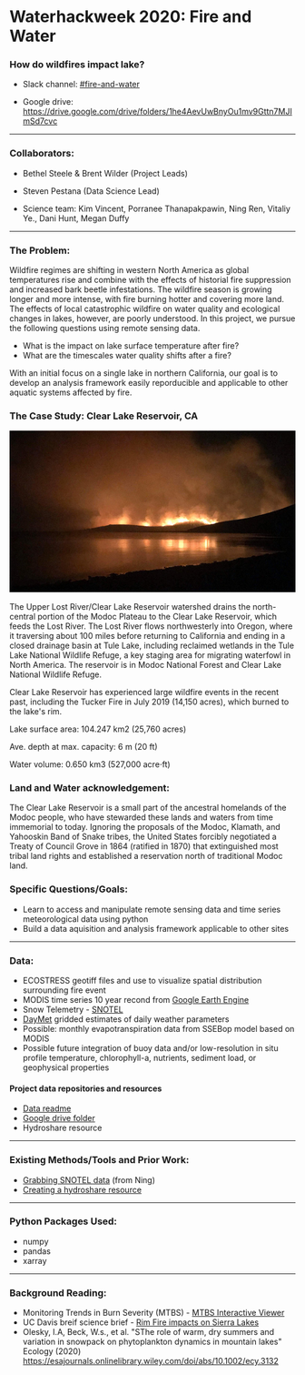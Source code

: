 # Waterhackweek 2020: Fire and Water
### How do wildfires impact lake?

* Slack channel: [#fire-and-water](https://waterhackweek2020.slack.com/messages/C019MP15H70) 

* Google drive: https://drive.google.com/drive/folders/1he4AevUwBnyOu1mv9Gttn7MJImSd7cvc

---

### Collaborators:
* Bethel Steele & Brent Wilder (Project Leads)
* Steven Pestana (Data Science Lead)

* Science team: Kim Vincent, Porranee Thanapakpawin, Ning Ren, Vitaliy Ye., Dani Hunt, Megan Duffy

---

### The Problem:

Wildfire regimes are shifting in western North America as global temperatures rise and combine with the effects of historial fire suppression and increased bark beetle infestations. The wildfire season is growing longer and more intense, with fire burning hotter and covering more land. The effects of local catastrophic wildfire on water quality and ecological changes in lakes, however, are poorly understood. In this project, we pursue the following questions using remote sensing data. 

* What is the impact on lake surface temperature after fire?
* What are the timescales water quality shifts after a fire?

With an initial focus on a single lake in northern California, our goal is to develop an analysis framework easily reporducible and applicable to other aquatic systems affected by fire.

### The Case Study: Clear Lake Reservoir, CA

![Tucker fire reaches Clear Lake in 2019](https://github.com/MeganEDuffy/whw2020_firewater/blob/master/tucker-fire-clear.jpeg)

The Upper Lost River/Clear Lake Reservoir watershed drains the north-central portion of the Modoc Plateau to the Clear Lake Reservoir, which feeds the Lost River. The Lost River flows northwesterly into Oregon, where it traversing about 100 miles before returning to California and ending in a closed drainage basin at Tule Lake, including reclaimed wetlands in the Tule Lake National Wildlife Refuge, a key staging area for migrating waterfowl in North America. The reservoir is in Modoc National Forest and Clear Lake National Wildlife Refuge.

Clear Lake Reservoir has experienced large wildfire events in the recent past, including the Tucker Fire in July 2019 (14,150 acres), which burned to the lake's rim.

Lake surface area: 104.247 km2 (25,760 acres)

Ave. depth at max. capacity: 6 m (20 ft)

Water volume: 0.650 km3 (527,000 acre⋅ft)

### Land and Water acknowledgement: 

The Clear Lake Reservoir is a small part of the ancestral homelands of the Modoc people, who have stewarded these lands and waters from time immemorial to today. Ignoring the proposals of the Modoc, Klamath, and Yahooskin Band of Snake tribes, the United States forcibly negotiated a Treaty of Council Grove in 1864 (ratified in 1870) that extinguished most tribal land rights and established a reservation north of traditional Modoc land. 



### Specific Questions/Goals:
* Learn to access and manipulate remote sensing data and time series meteorological data using python
* Build a data aquisition and analysis framework applicable to other sites

---

### Data:

* ECOSTRESS geotiff files and use to visualize spatial distribution surrounding fire event
* MODIS time series 10 year recond from [Google Earth Engine](https://earthengine.google.com/)
* Snow Telemetry - [SNOTEL](https://www.nrcs.usda.gov/wps/portal/wcc/home/quicklinks/imap#version=125&elements=&networks=!&states=!&counties=!&hucs=&minElevation=&maxElevation=&elementSelectType=all&activeOnly=true&activeForecastPointsOnly=false&hucLabels=false&hucIdLabels=false&hucParameterLabels=true&stationLabels=&overlays=&hucOverlays=2&basinOpacity=75&basinNoDataOpacity=25&basemapOpacity=100&maskOpacity=0&mode=data&openSections=dataElement,parameter,date,basin,options,elements,location,networks&controlsOpen=true&popup=&popupMulti=&base=esriNgwm&displayType=station&basinType=6&dataElement=WTEQ&depth=-8&parameter=PCTMED&frequency=DAILY&duration=I&customDuration=&dayPart=E&year=2020&month=8&day=31&monthPart=E&forecastPubMonth=6&forecastPubDay=1&forecastExceedance=50&seqColor=1&divColor=7&scaleType=D&scaleMin=&scaleMax=&referencePeriodType=POR&referenceBegin=1981&referenceEnd=2010&minimumYears=20&hucAssociations=true&lat=42.1008&lon=-121.0913&zoom=10.0) 
* [DayMet](https://daymet.ornl.gov/) gridded estimates of daily weather parameters
* Possible: monthly evapotranspiration data from SSEBop model based on MODIS
* Possible future integration of buoy data and/or low-resolution in situ profile temperature, chlorophyll-a, nutrients, sediment load, or geophysical properties

#### Project data repositories and resources

* [Data readme](https://github.com/waterhackweek/whw2020_firewater/tree/master/data)
* [Google drive folder](https://drive.google.com/drive/folders/1he4AevUwBnyOu1mv9Gttn7MJImSd7cvc)
* Hydroshare resource


---

### Existing Methods/Tools and Prior Work:
* [Grabbing SNOTEL data](https://github.com/renjianning/whw2020_firewater/tree/master/Scripts) (from Ning)
* [Creating a hydroshare resource](https://www.hydroshare.org/resource/7015162a158648ba95ff547a6eb753ba/)


---

### Python Packages Used:
* numpy
* pandas
* xarray

---

### Background Reading:
* Monitoring Trends in Burn Severity (MTBS) - [MTBS Interactive Viewer](https://www.mtbs.gov/viewer/index.html)
* UC Davis breif science brief - [Rim Fire impacts on Sierra Lakes](https://tahoe.ucdavis.edu/rim-fire)
* Olesky, I.A, Beck, W.s., et al. "SThe role of warm, dry summers and variation in snowpack on phytoplankton dynamics in mountain lakes" Ecology (2020) https://esajournals.onlinelibrary.wiley.com/doi/abs/10.1002/ecy.3132

